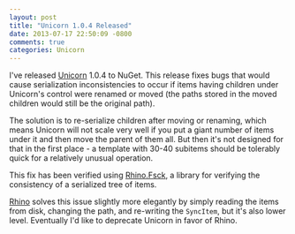 ```yaml
---
layout: post
title: "Unicorn 1.0.4 Released"
date: 2013-07-17 22:50:09 -0800
comments: true
categories: Unicorn
---
```

I've released [Unicorn](https://github.com/kamsar/Unicorn) 1.0.4 to NuGet. This release fixes bugs that would cause serialization inconsistencies to occur if items having children under Unicorn's control were renamed or moved (the paths stored in the moved children would still be the original path).

The solution is to re-serialize children after moving or renaming, which means Unicorn will not scale very well if you put a giant number of items under it and then move the parent of them all. But then it's not designed for that in the first place - a template with 30-40 subitems should be tolerably quick for a relatively unusual operation.

This fix has been verified using [Rhino.Fsck](https://github.com/kamsar/Rhino/tree/master/src/Rhino.Fsck), a library for verifying the consistency of a serialized tree of items.

[Rhino](https://github.com/kamsar/Rhino) solves this issue slightly more elegantly by simply reading the items from disk, changing the path, and re-writing the `SyncItem`, but it's also lower level. Eventually I'd like to deprecate Unicorn in favor of Rhino.